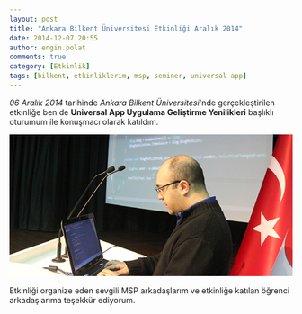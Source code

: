 ```yaml
---
layout: post
title: "Ankara Bilkent Üniversitesi Etkinliği Aralık 2014"
date: 2014-12-07 20:55
author: engin.polat
comments: true
category: [Etkinlik]
tags: [bilkent, etkinliklerim, msp, seminer, universal app]
---
```

*06 Aralık 2014* tarihinde *Ankara Bilkent Üniversitesi*'nde gerçekleştirilen etkinliğe ben de **Universal App Uygulama Geliştirme Yenilikleri** başlıklı oturumum ile konuşmacı olarak katıldım.

![](/assets/uploads/2014/12/BilkentEtkinlik.jpg)

Etkinliği organize eden sevgili MSP arkadaşlarım ve etkinliğe katılan öğrenci arkadaşlarıma teşekkür ediyorum.

